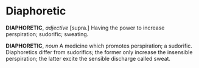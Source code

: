 # Diaphoretic

**DIAPHORETIC**, _adjective_ \[supra.\] Having the power to increase perspiration; sudorific; sweating.

**DIAPHORETIC**, _noun_ A medicine which promotes perspiration; a sudorific. Diaphoretics differ from sudorifics; the former only increase the insensible perspiration; the latter excite the sensible discharge called sweat.